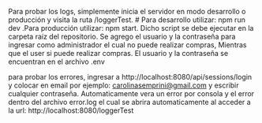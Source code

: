 Para probar los logs, simplemente inicia
 el servidor en modo desarrollo o producción y visita la ruta /loggerTest. # Para desarrollo utilizar: npm run dev .Para producción utilizar:  npm start. Dicho script se debe ejecutar en la carpeta raíz del repositorio. Se agrego el usuario y la contraseña para ingresar como administrador el cual no puede realizar compras, Mientras que el user si puede realizar compras. El usuario y la contraseña se encuentran en el archivo .env

para probar los errores, ingresar a http://localhost:8080/api/sessions/login y colocar en email por ejemplo: carolinasemprini@gmail.com y escribir cualquier contraseña. Automaticamente vera un error por consola y el error dentro del archivo error.log el cual se abrira automaticamente al acceder a la url: http://localhost:8080/loggerTest
